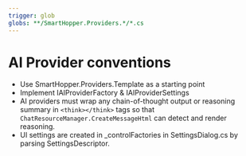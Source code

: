 ```yaml
---
trigger: glob
globs: **/SmartHopper.Providers.*/*.cs
---
```


# AI Provider conventions
- Use SmartHopper.Providers.Template as a starting point
- Implement IAIProviderFactory & IAIProviderSettings
- AI providers must wrap any chain-of-thought output or reasoning summary in `<think></think>` tags so that `ChatResourceManager.CreateMessageHtml` can detect and render reasoning.
- UI settings are created in _controlFactories in SettingsDialog.cs by parsing SettingsDescriptor.